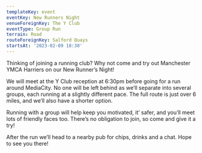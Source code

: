 ```yaml
---
templateKey: event
eventKey: New Runners Night
venueForeignKey: The Y Club
eventType: Group Run
terrain: Road
routeForeignKey: Salford Quays
startsAt: '2023-02-09 18:30'
---
```

Thinking of joining a running club? Why not come and try out Manchester YMCA Harriers on our New Runner’s Night!

We will meet at the Y Club reception at 6:30pm before going for a run around MediaCity. No one will be left behind 
as we’ll separate into several groups, each running at a slightly different pace. The full route is just over 6 miles, 
and we’ll also have a shorter option.

Running with a group will help keep you motivated, it’ safer, and you’ll meet lots of friendly faces too. 
There’s no obligation to join, so come and give it a try!

After the run we’ll head to a nearby pub for chips, drinks and a chat. Hope to see you there!
